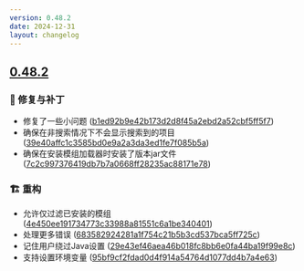 ```yaml
---
version: 0.48.2
date: 2024-12-31
layout: changelog
---
```

## [0.48.2](#0.48.2)
### 🐛 修复与补丁

- 修复了一些小问题 ([b1ed92b9e42b173d2d8f45a2ebd2a52cbf5ff5f7](https://github.com/Voxelum/x-minecraft-launcher/commit/b1ed92b9e42b173d2d8f45a2ebd2a52cbf5ff5f7))
- 确保在非搜索情况下不会显示搜索到的项目 ([39e40affc1c3585bd0e9a2a3da3ed1fe7f085b5a](https://github.com/Voxelum/x-minecraft-launcher/commit/39e40affc1c3585bd0e9a2a3da3ed1fe7f085b5a))
- 确保在安装模组加载器时安装了版本jar文件 ([7c2c997376419db7b7a0668ff28235ac88171e78](https://github.com/Voxelum/x-minecraft-launcher/commit/7c2c997376419db7b7a0668ff28235ac88171e78))
### 🏗️ 重构

- 允许仅过滤已安装的模组 ([4e450ee191734773c33988a81551c6a1be340401](https://github.com/Voxelum/x-minecraft-launcher/commit/4e450ee191734773c33988a81551c6a1be340401))
- 处理更多错误 ([683582924281a1f754c21b5b3cd537bca5ff725c](https://github.com/Voxelum/x-minecraft-launcher/commit/683582924281a1f754c21b5b3cd537bca5ff725c))
- 记住用户绕过Java设置 ([29e43ef46aea46b018fc8bb6e0fa44ba19f99e8c](https://github.com/Voxelum/x-minecraft-launcher/commit/29e43ef46aea46b018fc8bb6e0fa44ba19f99e8c))
- 支持设置环境变量 ([95bf9cf2fdad0d4f914a54764d1077dd4b7a4e63](https://github.com/Voxelum/x-minecraft-launcher/commit/95bf9cf2fdad0d4f914a54764d1077dd4b7a4e63))